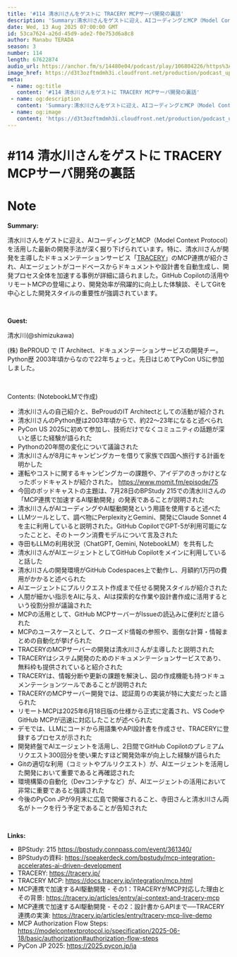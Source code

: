 ```yaml
---
title: '#114 清水川さんをゲストに TRACERY MCPサーバ開発の裏話'
description: 'Summary:清水川さんをゲストに迎え、AIコーディングとMCP（Model Context Protocol）を活用した最新の開発手法が深く掘り下げられています。特に、清水川さんが開発を主導したド'
date: Wed, 13 Aug 2025 07:00:00 GMT
id: 53ca7624-a26d-45d9-ade2-f0e753d6a8c8
author: Manabu TERADA
season: 3
number: 114
length: 67622874
audio_url: https://anchor.fm/s/14480e04/podcast/play/106804226/https%3A%2F%2Fd3ctxlq1ktw2nl.cloudfront.net%2Fstaging%2F2025-7-13%2F2bf20045-c3c0-02b0-1ad7-105c0b32014a.mp3
image_href: https://d3t3ozftmdmh3i.cloudfront.net/production/podcast_uploaded/3302665/3302665-1582446732992-f3e5401da36c1.jpg
meta:
 - name: og:title
   content: '#114 清水川さんをゲストに TRACERY MCPサーバ開発の裏話'
 - name: og:description
   content: 'Summary:清水川さんをゲストに迎え、AIコーディングとMCP（Model Context Protocol）を活用した最新の開発手法が深く掘り下げられています。特に、清水川さんが開発を主導したド'
 - name: og:image
   content: 'https://d3t3ozftmdmh3i.cloudfront.net/production/podcast_uploaded/3302665/3302665-1582446732992-f3e5401da36c1.jpg'
---
```

# #114 清水川さんをゲストに TRACERY MCPサーバ開発の裏話

<DisplayDate :dateStr="'Wed, 13 Aug 2025 07:00:00 GMT'" />
<DisplaySeason :season="3" :topic="114" />


# Note

<p><strong>Summary:</strong></p><p>清水川さんをゲストに迎え、AIコーディングとMCP（Model Context Protocol）を活用した最新の開発手法が深く掘り下げられています。特に、清水川さんが開発を主導したドキュメンテーションサービス「<a href="https://tracery.jp/" rel="noreferrer nofollow noopener" target="_blank">TRACERY</a>」のMCP連携が紹介され、AIエージェントがコードベースからドキュメントや設計書を自動生成し、開発プロセス全体を加速する事例が詳細に語られました。GitHub Copilotの活用やリモートMCPの登場により、開発効率が飛躍的に向上した体験談、そしてGitを中心とした開発スタイルの重要性が強調されています。</p><p><br /></p><p><strong>Guest:</strong></p><p>清水川(@shimizukawa)</p><p>(株) BePROUD で IT Architect、ドキュメンテーションサービスの開発チー。Python歴 2003年頃からなので22年ちょっと。先日はじめてPyCon USに参加しました。</p><p><br /></p><p>Contents: (NotebookLMで作成)</p><ul><li>清水川さんの自己紹介と、BeProudのIT Architectとしての活動が紹介され</li><li>清水川さんのPython歴は2003年頃からで、約22〜23年になると述べられ</li><li>PyCon US 2025に初めて参加し、技術だけでなくコミュニティの話題が深いと感じた経験が語られた</li><li>Pythonの20年間の変化について議論された</li><li>清水川さんが8月にキャンピングカーを借りて家族で四国へ旅行する計画を明かした</li><li>運転やコストに関するキャンピングカーの課題や、アイデアのきっかけとなったポッドキャストが紹介された。 <a href="https://www.momit.fm/episode/75" rel="noreferrer nofollow noopener" target="_blank">https://www.momit.fm/episode/75</a></li><li>今回のポッドキャストの主題は、7月28日のBPStudy 215での清水川さんの「MCP連携で加速するAI駆動開発」の発表であることが説明された</li><li>清水川さんがAIコーディングやAI駆動開発という用語を使用すると述べた</li><li>LLMツールとして、調べ物にPerplexityとGemini、開発にClaude Sonnet 4を主に利用していると説明された。GitHub CopilotでGPT-5が利用可能になったことと、そのトークン消費モデルについて言及された</li><li>寺田もLLMの利用状況（ChatGPT, Gemini, NotebookLM）を共有した</li><li>清水川さんがAIエージェントとしてGitHub Copilotをメインに利用していると話した</li><li>清水川さんの開発環境がGitHub Codespaces上で動作し、月額約1万円の費用がかかると述べられた</li><li>AIエージェントにプルリクエスト作成まで任せる開発スタイルが紹介された</li><li>人間が細かい指示をAIに与え、AIは探索的な作業や設計書作成に活用するという役割分担が議論された</li><li>MCPの活用として、GitHub MCPサーバーがIssueの読込みに便利だと語られた</li><li>MCPのユースケースとして、クローズド情報の参照や、面倒な計算・情報まとめの自動化が挙げられた</li><li>TRACERYのMCPサーバーの開発は清水川さんが主導したと説明された</li><li>TRACERYはシステム開発のためのドキュメンテーションサービスであり、無料枠も提供されていると紹介された</li><li>TRACERYは、情報分断や更新の課題を解決し、図の作成機能も持つドキュメンテーションツールであることが説明された</li><li>TRACERYのMCPサーバー開発では、認証周りの実装が特に大変だったと語られた</li><li>リモートMCPは2025年6月18日版の仕様から正式に定義され、VS CodeやGitHub MCPが迅速に対応したことが述べられた</li><li>デモでは、LLMにコードから用語集やAPI設計書を作成させ、TRACERYに登録するプロセスが示された</li><li>開発終盤でAIエージェントを活用し、2日間でGitHub Copilotのプレミアムリクエスト300回分を使い果たすほど開発効率が向上した経験が語られた</li><li>Gitの適切な利用（コミットやプルリクエスト）が、AIエージェントを活用した開発において重要であると再確認された</li><li>環境構築の自動化（Devコンテナなど）が、AIエージェントの活用において非常に重要であると強調された</li><li>今後のPyCon JPが9月末に広島で開催されること、寺田さんと清水川さん両名がトークを行う予定であることが告知された</li></ul><p><br /></p><p><strong>Links:</strong></p><ul><li>BPStudy: 215 <a href="https://bpstudy.connpass.com/event/361340/" rel="noreferrer nofollow noopener" target="_blank">https://bpstudy.connpass.com/event/361340/</a></li><li>BPStudyの資料: <a href="https://speakerdeck.com/bpstudy/mcp-integration-accelerates-ai-driven-development" rel="noreferrer nofollow noopener" target="_blank">https://speakerdeck.com/bpstudy/mcp-integration-accelerates-ai-driven-development</a></li><li>TRACERY: <a href="https://tracery.jp/" rel="noreferrer nofollow noopener" target="_blank">https://tracery.jp/</a></li><li>TRACERY MCP: <a href="https://docs.tracery.jp/integration/mcp.html" rel="noreferrer nofollow noopener" target="_blank">https://docs.tracery.jp/integration/mcp.html</a></li><li>MCP連携で加速するAI駆動開発 - その1：TRACERYがMCP対応した理由とその背景: <a href="https://tracery.jp/articles/entry/ai-context-and-tracery-mcp" rel="noreferrer nofollow noopener" target="_blank">https://tracery.jp/articles/entry/ai-context-and-tracery-mcp</a></li><li>MCP連携で加速するAI駆動開発 - その2：設計書からAPIまで──TRACERY連携の実演: <a href="https://tracery.jp/articles/entry/tracery-mcp-live-demo" rel="noreferrer nofollow noopener" target="_blank">https://tracery.jp/articles/entry/tracery-mcp-live-demo</a></li><li>MCP Authorization Flow Steps: <a href="https://modelcontextprotocol.io/specification/2025-06-18/basic/authorization#authorization-flow-steps" rel="noreferrer nofollow noopener" target="_blank">https://modelcontextprotocol.io/specification/2025-06-18/basic/authorization#authorization-flow-steps</a></li><li>PyCon JP 2025: <a href="https://2025.pycon.jp/ja" rel="noreferrer nofollow noopener" target="_blank">https://2025.pycon.jp/ja</a></li></ul>



<Player title="#114 清水川さんをゲストに TRACERY MCPサーバ開発の裏話" 
  audio_url="https://anchor.fm/s/14480e04/podcast/play/106804226/https%3A%2F%2Fd3ctxlq1ktw2nl.cloudfront.net%2Fstaging%2F2025-7-13%2F2bf20045-c3c0-02b0-1ad7-105c0b32014a.mp3" 
  image_href="https://d3t3ozftmdmh3i.cloudfront.net/production/podcast_uploaded/3302665/3302665-1582446732992-f3e5401da36c1.jpg" 
/>

